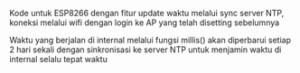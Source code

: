 Kode untuk ESP8266 dengan fitur update waktu melalui sync server NTP, koneksi melalui wifi dengan login ke AP yang telah disetting sebelumnya

Waktu yang berjalan di internal melalui fungsi millis() akan diperbarui setiap 2 hari sekali dengan sinkronisasi ke server NTP untuk menjamin waktu di internal selalu tepat waktu